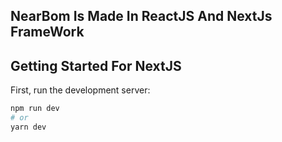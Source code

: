 ## NearBom Is Made In ReactJS And NextJs FrameWork





## Getting Started For NextJS
First, run the development server:

```bash
npm run dev
# or
yarn dev
```

